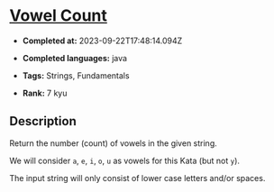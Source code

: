 # [Vowel Count](https://www.codewars.com/kata/54ff3102c1bad923760001f3)

- **Completed at:** 2023-09-22T17:48:14.094Z

- **Completed languages:** java

- **Tags:** Strings, Fundamentals

- **Rank:** 7 kyu

## Description

Return the number (count) of vowels in the given string. 

We will consider `a`, `e`, `i`, `o`, `u` as vowels for this Kata (but not `y`).

The input string will only consist of lower case letters and/or spaces.
